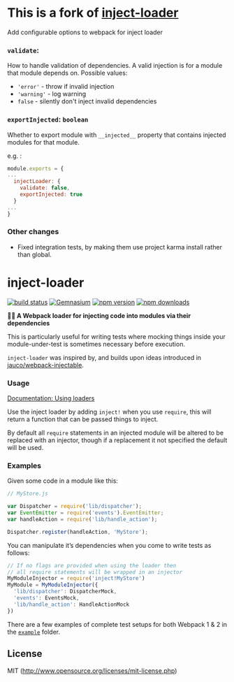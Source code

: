 # This is a fork of [inject-loader](https://github.com/plasticine/inject-loader)

Add configurable options to webpack for inject loader
### `validate`: 
How to handle validation of dependencies. A valid injection is for a module that module depends on. Possible values:
  * `'error'` - throw if invalid injection 
  * `'warning'` - log warning
  * `false` - silently don't inject invalid dependencies
### `exportInjected`: `boolean`
Whether to export module with `__injected__` property that contains injected modules for that module. 

e.g. :
```js
module.exports = {
...
  injectLoader: { 
    validate: false,
    exportInjected: true
  }
...
}
```
### Other changes
* Fixed integration tests, by making them use project karma install rather than global.

# inject-loader

[![build status](https://img.shields.io/travis/plasticine/inject-loader/master.svg?style=flat-square)](https://travis-ci.org/plasticine/inject-loader) [![Gemnasium](https://img.shields.io/gemnasium/plasticine/inject-loader.svg?style=flat-square)](https://gemnasium.com/plasticine/inject-loader) [![npm version](https://img.shields.io/npm/v/inject-loader.svg?style=flat-square)](https://www.npmjs.com/package/inject-loader) [![npm downloads](https://img.shields.io/npm/dm/inject-loader.svg?style=flat-square)](https://www.npmjs.com/package/inject-loader)

**💉👾 A Webpack loader for injecting code into modules via their dependencies**

This is particularly useful for writing tests where mocking things inside your module-under-test is sometimes necessary before execution.

`inject-loader` was inspired by, and builds upon ideas introduced in [jauco/webpack-injectable](https://github.com/jauco/webpack-injectable).

### Usage

[Documentation: Using loaders](http://webpack.github.io/docs/using-loaders.html)

Use the inject loader by adding `inject!` when you use `require`, this will return a function that can be passed things to inject.

By default all `require` statements in an injected module will be altered to be replaced with an injector, though if a replacement it not specified the default will be used.

### Examples

Given some code in a module like this:

```javascript
// MyStore.js

var Dispatcher = require('lib/dispatcher');
var EventEmitter = require('events').EventEmitter;
var handleAction = require('lib/handle_action');

Dispatcher.register(handleAction, 'MyStore');
```

You can manipulate it’s dependencies when you come to write tests as follows:

```javascript
// If no flags are provided when using the loader then
// all require statements will be wrapped in an injector
MyModuleInjector = require('inject!MyStore')
MyModule = MyModuleInjector({
  'lib/dispatcher': DispatcherMock,
  'events': EventsMock,
  'lib/handle_action': HandleActionMock
})
```

There are a few examples of complete test setups for both Webpack 1 & 2 in the [`example`](./example) folder.

## License

MIT (http://www.opensource.org/licenses/mit-license.php)
